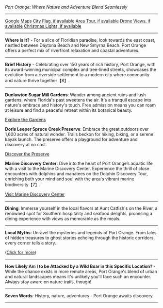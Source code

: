 *Port Orange: Where Nature and Adventure Blend Seamlessly*

---

[Google Maps](https://www.google.com/maps/place/Port+Orange,+FL/data=!3m1!1e3)
[City Flag, if available](https://www.google.com/search?tbm=isch&q=Port+Orange+FL+Flag+Picture)
[Area Tour, if available](https://www.youtube.com/results?search_query=Port+Orange+FL+4k+tour)
[Drone Views, if available](https://www.youtube.com/results?search_query=Port+Orange+FL+4k+drone)
[Christmas Lights, if available](https://www.youtube.com/results?search_query=Port+Orange+FL+christmas+lights&sp=CAI%253D)

---

**Where is it?** - For a slice of Floridian paradise, look towards the east coast, nestled between Daytona Beach and New Smyrna Beach. Port Orange offers a perfect mix of riverfront relaxation and coastal adventures.

---

**Brief History** - Celebrating over 150 years of rich history, Port Orange, with its award-winning municipal complex and tree-lined streets, showcases the evolution from a riverside settlement to a modern city where community and nature thrive together【8】.

---

**Dunlawton Sugar Mill Gardens**: Wander among ancient ruins and lush gardens, where Florida's past sweetens the air. It's a tranquil escape into nature's embrace and history's touch. Free admission means you can roam at leisure and find a peaceful retreat within its botanical beauty.

  [Explore the Gardens](https://www.youtube.com/results?search_query=Port+Orange+Dunlawton+Sugar+Mill+Gardens)

**Doris Leeper Spruce Creek Preserve**: Embrace the great outdoors over 1,600 acres of natural wonder. Trails beckon for hiking, biking, or a serene kayak launch. The preserve offers a playground for adventure and discovery at no cost.

  [Discover the Preserve](https://www.youtube.com/results?search_query=Port+Orange+Doris+Leeper+Spruce+Creek+Preserve)

**Marine Discovery Center**: Dive into the heart of Port Orange’s aquatic life with a visit to the Marine Discovery Center. Experience the thrill of close encounters with dolphins and manatees on the Dolphin Discovery Tour, enriching both your mind and soul with the area's vibrant marine biodiversity【7】.

  [Visit Marine Discovery Center](https://www.youtube.com/results?search_query=Port+Orange+Marine+Discovery+Center)

---

**Dining**: Immerse yourself in the local flavors at Aunt Catfish's on the River, a renowned spot for Southern hospitality and seafood delights, promising a dining experience with views as memorable as the meals.

---

**Local Myths**: Unravel the mysteries and legends of Port Orange. From tales of hidden treasures to ghost stories echoing through the historic corridors, every corner tells a story.

  ([Click for more](https://www.google.com/search?q=Port+Orange+local+myths))

---

**How Likely Am I to be Attacked by a Wild Boar in this Specific Location?** - While the chance exists in more remote areas, Port Orange's blend of urban and natural landscapes means it's unlikely you'll face such an encounter. Always stay aware on nature trails, though!

---

**Seven Words**: History, nature, adventures - Port Orange awaits discovery.

---